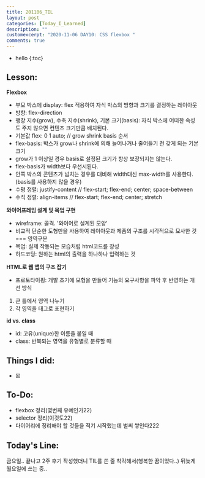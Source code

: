 ```yaml
---
title: 201106_TIL
layout: post
categories: [Today_I_Learned]
description: ""
customexcerpt: "2020-11-06 DAY10: CSS flexbox "
comments: true
---
```


* hello
{:toc}


## Lesson:
 **Flexbox**
 - 부모 박스에 display: flex 적용하여 자식 박스의 방향과 크기를 결정하는 레이아웃
 - 방향: flex-direction
 - 팽창 지수(grow), 수축 지수(shrink), 기본 크기(basis): 자식 박스에 어떠한 속성도 주지 않으면 컨텐츠 크기만큼 배치된다.
 - 기본값 flex: 0 1 auto; // grow shrink basis 순서
 - flex-basis: 박스가 grow나 shrink에 의해 늘어나거나 줄어들기 전 갖게 되는 기본 크기
 - grow가 1 이상일 경우 basis로 설정된 크기가 항상 보장되지는 않는다.
 - flex-basis가 width보다 우선시된다.
 - 안쪽 박스의 콘텐츠가 넘치는 경우를 대비해 width대신 max-width를 사용한다.(basis를 사용하지 않을 경우)
 - 수평 정렬: justify-content // flex-start; flex-end; center; space-between
 - 수직 정렬: align-items // flex-start; flex-end; center; stretch
 
 **와이어프레임 설계 및 목업 구현**
 - wireframe: 골격. '와이어로 설계된 모양'
 - 비교적 단순한 도형만을 사용하여 레이아웃과 제품의 구조를 시각적으로 묘사한 것 === 영역구분
 - 목업: 실제 작동되는 모습처럼 html코드를 장성
 - 하드코딩: 원하는 html의 출력을 하나하나 입력하는 것
 
 **HTML로 웹 앱의 구조 잡기**
 - 프로토타이핑: 개발 초기에 모형을 만들어 기능의 요구사항을 파악 후 반영하는 개선 방식
 1. 큰 틀에서 영역 나누기
 2. 각 영역을 태그로 표현하기
 
 **id vs. class**
 - id: 고유(unique)한 이름을 붙일 때
 - class: 반복되는 영역을 유형별로 분류할 때
 

## Things I did:
- [x] 


## To-Do:
- flexbox 정리(몇번째 유예인가22)
- selector 정리(이것도22)
- 다이어리에 정리해야 할 것들을 적기 시작했는데 벌써 쌓인다222


## Today's Line:
금요일.. 끝나고 2주 후기 작성했더니 TIL를 쓴 줄 착각해서(행복한 꿈이었다..) 뒤늦게 월요일에 쓰는 중.. 
